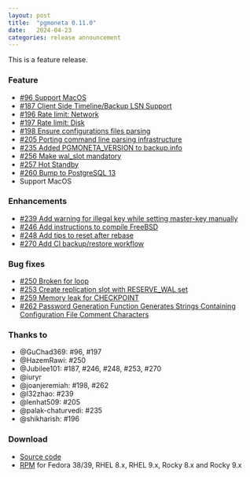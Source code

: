 ```yaml
---
layout: post
title:  "pgmoneta 0.11.0"
date:   2024-04-23
categories: release announcement
---
```


This is a feature release.

### Feature

* [#96 Support MacOS](https://github.com/pgmoneta/pgmoneta/issues/96)
* [#187 Client Side Timeline/Backup LSN Support](https://github.com/pgmoneta/pgmoneta/issues/187)
* [#196 Rate limit: Network](https://github.com/pgmoneta/pgmoneta/issues/196)
* [#197 Rate limit: Disk](https://github.com/pgmoneta/pgmoneta/issues/197)
* [#198 Ensure configurations files parsing](https://github.com/pgmoneta/pgmoneta/issues/198)
* [#205 Porting command line parsing infrastructure](https://github.com/pgmoneta/pgmoneta/issues/205)
* [#235 Added PGMONETA_VERSION to backup.info](https://github.com/pgmoneta/pgmoneta/issues/235)
* [#256 Make wal_slot mandatory](https://github.com/pgmoneta/pgmoneta/issues/256)
* [#257 Hot Standby](https://github.com/pgmoneta/pgmoneta/issues/257)
* [#260 Bump to PostgreSQL 13](https://github.com/pgmoneta/pgmoneta/issues/260)
* Support MacOS

### Enhancements

* [#239 Add warning for illegal key while setting master-key manually](https://github.com/pgmoneta/pgmoneta/issues/239)
* [#246 Add instructions to compile FreeBSD](https://github.com/pgmoneta/pgmoneta/issues/246)
* [#248 Add tips to reset after rebase](https://github.com/pgmoneta/pgmoneta/issues/248)
* [#270 Add CI backup/restore workflow](https://github.com/pgmoneta/pgmoneta/issues/270)

### Bug fixes

* [#250 Broken for loop](https://github.com/pgmoneta/pgmoneta/issues/250)
* [#253 Create replication slot with RESERVE_WAL set](https://github.com/pgmoneta/pgmoneta/issues/253)
* [#259 Memory leak for CHECKPOINT](https://github.com/pgmoneta/pgmoneta/issues/259)
* [#262 Password Generation Function Generates Strings Containing Configuration File Comment Characters](https://github.com/pgmoneta/pgmoneta/issues/262)

### Thanks to

* @GuChad369: #96, #197
* @HazemRawi: #250
* @Jubilee101: #187, #246, #248, #253, #270
* @iuryr
* @joanjeremiah: #198, #262
* @l32zhao: #239
* @lenhat509: #205
* @palak-chaturvedi: #235
* @shikharish: #196

### Download

* [Source code](https://github.com/pgmoneta/pgmoneta/releases/download/0.11.0/pgmoneta-0.11.0.tar.gz)
* [RPM](https://yum.postgresql.org) for Fedora 38/39, RHEL 8.x, RHEL 9.x, Rocky 8.x and Rocky 9.x
